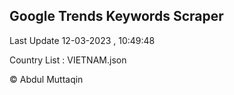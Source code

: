 

## Google Trends Keywords Scraper 
 
Last Update 12-03-2023 , 10:49:48

Country List :
VIETNAM.json



© Abdul Muttaqin 

